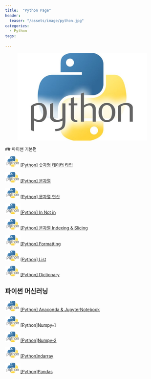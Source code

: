 ```yaml
---
title:  "Python Page"
header:
  teaser: "/assets/image/python.jpg"
categories: 
  - Python
tags:

---
```

<figure>
	<img src="/assets/image/python.jpg" alt="python" style="width:500px" >
</figure>
## 파이썬 기본편

<img src="/assets/image/python.jpg" alt="python" style="width:50px">[[Python] 숫자형 데이터 타입](/python/Numeric-Data-Type/) 

<img src="/assets/image/python.jpg" alt="python" style="width:50px">[[Python] 문자열](/python/Text-sequence/) 

<img src="/assets/image/python.jpg" alt="python" style="width:50px">[[Python] 문자열 연산](/python/Text-operation/) 

<img src="/assets/image/python.jpg" alt="python" style="width:50px">[[Python] In Not in](/python/In-Not/) 

<img src="/assets/image/python.jpg" alt="python" style="width:50px">[[Python] 문자열 Indexing & Slicing](/python/Idexing-Slicing/) 

<img src="/assets/image/python.jpg" alt="python" style="width:50px">[[Python] Formatting](/python/Formatting/) 

<img src="/assets/image/python.jpg" alt="python" style="width:50px">[[Python] List](/python/List/)

<img src="/assets/image/python.jpg" alt="python" style="width:50px">[[Python] Dictionary](/python/Dictionary/)



## 파이썬 머신러닝

<img src="/assets/image/python.jpg" alt="python" style="width:50px">[[Python] Anaconda & JupyterNotebook](/python/Anaconda/) 

<img src="/assets/image/python.jpg" alt="python" style="width:50px">[[Python]Numpy-1](/python/Numpy/) 

<img src="/assets/image/python.jpg" alt="python" style="width:50px">[[Python]Numpy-2](/python/Numpy_2/) 

<img src="/assets/image/python.jpg" alt="python" style="width:50px">[[Python]ndarray](/python/ndarray/) 

<img src="/assets/image/python.jpg" alt="python" style="width:50px">[[Python]Pandas](/python/Pandas/) 
